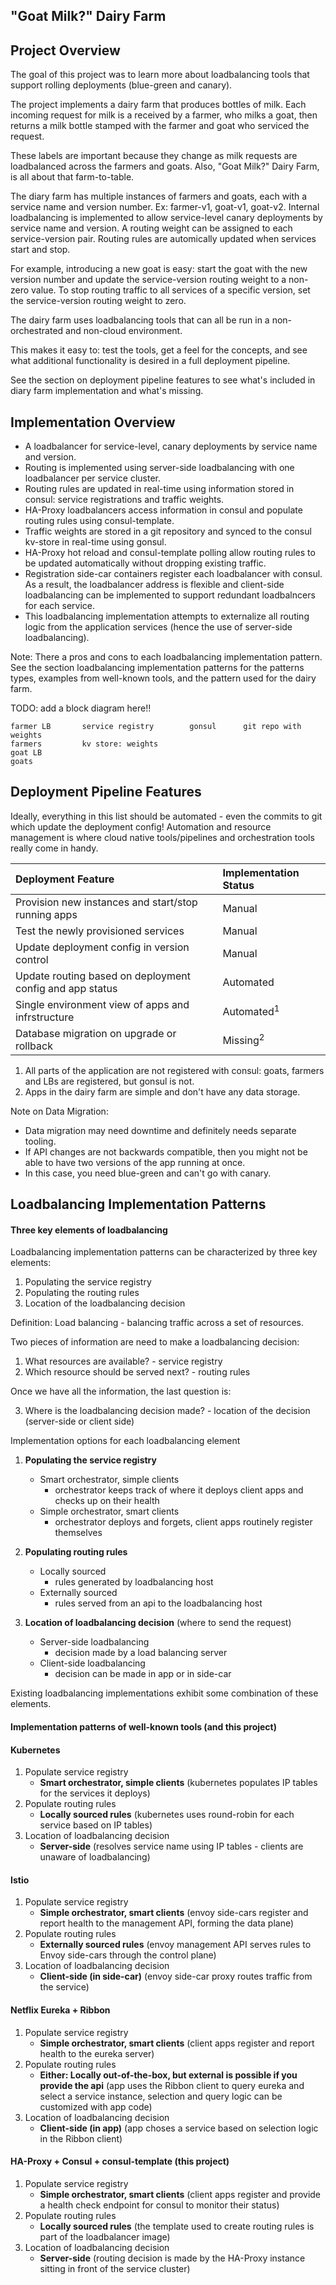 ## "Goat Milk?" Dairy Farm

## Project Overview

The goal of this project was to learn more about loadbalancing tools that support rolling deployments (blue-green and canary).

The project implements a dairy farm that produces bottles of milk. Each incoming request for milk is a received by a farmer, who milks a goat, then returns a milk bottle stamped with the farmer and goat who serviced the request. 

These labels are important because they change as milk requests are loadbalanced across the farmers and goats. Also, "Goat Milk?" Dairy Farm, is all about that farm-to-table.

The diary farm has multiple instances of farmers and goats, each with a service name and version number. Ex: farmer-v1, goat-v1, goat-v2. Internal loadbalancing is implemented to allow service-level canary deployments by service name and version. A routing weight can be assigned to each service-version pair. Routing rules are automically updated when services start and stop.

For example, introducing a new goat is easy: start the goat with the new version number and update the service-version routing weight to a non-zero value. To stop routing traffic to all services of a specific version, set the service-version routing weight to zero.

The dairy farm uses loadbalancing tools that can all be run in a non-orchestrated and non-cloud environment. 

This makes it easy to: test the tools, get a feel for the concepts, and see what additional functionality is desired in a full deployment pipeline.

See the section on deployment pipeline features to see what's included in diary farm implementation and what's missing.


## Implementation Overview

* A loadbalancer for service-level, canary deployments by service name and version.
* Routing is implemented using server-side loadbalancing with one loadbalancer per service cluster.
* Routing rules are updated in real-time using information stored in consul: service registrations and traffic weights.
* HA-Proxy loadbalancers access information in consul and populate routing rules using consul-template.
* Traffic weights are stored in a git repository and synced to the consul kv-store in real-time using gonsul.
* HA-Proxy hot reload and consul-template polling allow routing rules to be updated automatically without dropping existing traffic.
* Registration side-car containers register each loadbalancer with consul. As a result, the loadbalancer address is flexible and client-side loadbalancing can be implemented to support redundant loadbalncers for each service.
* This loadbalancing implementation attempts to externalize all routing logic from the application services (hence the use of server-side loadbalancing).

Note: There a pros and cons to each loadbalancing implementation pattern. See the section loadbalancing implementation patterns for the patterns types, examples from well-known tools, and the pattern used for the dairy farm.

TODO: add a block diagram here!!
```
farmer LB       service registry        gonsul      git repo with weights
farmers         kv store: weights
goat LB
goats
```

## Deployment Pipeline Features

Ideally, everything in this list should be automated - even the commits to git which update the deployment config!
Automation and resource management is where cloud native tools/pipelines and orchestration tools really come in handy.

| Deployment Feature | Implementation Status    |
| :---               | :---                     |
| Provision new instances and start/stop running apps       | Manual    |
| Test the newly provisioned services                       | Manual    |
| Update deployment config in version control               | Manual    |
| Update routing based on deployment config and app status  | Automated |
| Single environment view of apps and infrstructure         | Automated<sup>1</sup> |
| Database migration on upgrade or rollback                 | Missing<sup>2</sup>   |

1. All parts of the application are not registered with consul: goats, farmers and LBs are registered, but gonsul is not.
2. Apps in the dairy farm are simple and don't have any data storage.

Note on Data Migration: 
* Data migration may need downtime and definitely needs separate tooling.
* If API changes are not backwards compatible, then you might not be able to have two versions of the app running at once.
* In this case, you need blue-green and can't go with canary.


## Loadbalancing Implementation Patterns

#### Three key elements of loadbalancing

Loadbalancing implementation patterns can be characterized by three key elements:
1. Populating the service registry
2. Populating the routing rules
3. Location of the loadbalancing decision

Definition: Load balancing - balancing traffic across a set of resources.

Two pieces of information are need to make a loadbalancing decision:

1. What resources are available? - service registry
2. Which resource should be served next? - routing rules

Once we have all the information, the last question is:

3. Where is the loadbalancing decision made? - location of the decision (server-side or client side)

Implementation options for each loadbalancing element

1. **Populating the service registry**
    * Smart orchestrator, simple clients
        - orchestrator keeps track of where it deploys client apps and checks up on their health
    * Simple orchestrator, smart clients
        - orchestrator deploys and forgets, client apps routinely register themselves

2. **Populating routing rules**
    * Locally sourced
        - rules generated by loadbalancing host
    * Externally sourced
        - rules served from an api to the loadbalancing host

3. **Location of loadbalancing decision** (where to send the request)
    * Server-side loadbalancing
        - decision made by a load balancing server
    * Client-side loadbalancing
        - decision can be made in app or in side-car

Existing loadbalancing implementations exhibit some combination of these elements.

#### Implementation patterns of well-known tools (and this project)

#### Kubernetes
1. Populate service registry
    - **Smart orchestrator, simple clients**
        (kubernetes populates IP tables for the services it deploys)
2. Populate routing rules
    - **Locally sourced rules**
        (kubernetes uses round-robin for each service based on IP tables)
3. Location of loadbalancing decision
    - **Server-side**
        (resolves service name using IP tables - clients are unaware of loadbalancing)

#### Istio
1. Populate service registry
    - **Simple orchestrator, smart clients**
        (envoy side-cars register and report health to the management API, forming the data plane)
2. Populate routing rules
    - **Externally sourced rules**
        (envoy management API serves rules to Envoy side-cars through the control plane)
3. Location of loadbalancing decision
    - **Client-side (in side-car)**
        (envoy side-car proxy routes traffic from the service)

#### Netflix Eureka + Ribbon
1. Populate service registry
    - **Simple orchestrator, smart clients**
        (client apps register and report health to the eureka server)
2. Populate routing rules
    - **Either: Locally out-of-the-box, but external is possible if you provide the api**
        (app uses the Ribbon client to query eureka and select a service instance, selection and query logic can be customized with app code)
3. Location of loadbalancing decision
    - **Client-side (in app)**
        (app choses a service based on selection logic in the Ribbon client)

#### HA-Proxy + Consul + consul-template (this project)
1. Populate service registry
    - **Simple orchestrator, smart clients**
        (client apps register and provide a health check endpoint for consul to monitor their status)
2. Populate routing rules
    - **Locally sourced rules**
        (the template used to create routing rules is part of the loadbalancer image)
3. Location of loadbalancing decision
    - **Server-side**
        (routing decision is made by the HA-Proxy instance sitting in front of the service cluster)



